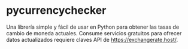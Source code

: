 # pycurrencychecker
Una librería simple y fácil de usar en Python para obtener las tasas de cambio de moneda actuales. Consume servicios gratuitos para ofrecer datos actualizados requiere claves API de https://exchangerate.host/.
